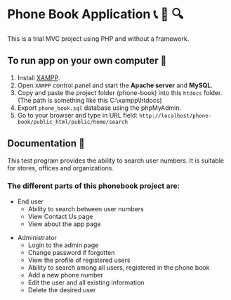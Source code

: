 # Phone Book Application 📞 📖 🔍

This is a trial MVC project using PHP and without a framework.

## To run app on your own computer 🚀

1. Install [XAMPP](https://www.apachefriends.org/download.html).
2. Open ``XAMPP`` control panel and start the **Apache server** and **MySQL**.
3. Copy and paste the project folder  (phone-book) into this ``htdocs`` folder. (The path is something like this C:\xampp\htdocs)
4. Export ``phone_book.sql`` database using the phpMyAdmin.
5. Go to your browser and type in URL field: ```http://localhost/phone-book/public_html/public/home/search```


## Documentation 📖

This test program provides the ability to search user numbers. It is suitable for stores, offices and organizations.

### The different parts of this phonebook project are:

* End user
  * Ability to search between user numbers
  * View Contact Us page
  * View about the app page

+ Administrator
  + Login to the admin page 
  + Change password if forgotten 
  + View the profile of registered users 
  + Ability to search among all users, registered in the phone book 
  + Add a new phone number 
  + Edit the user and all existing information
  + Delete the desired user      
